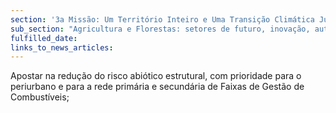 ```yaml
---
section: '3a Missão: Um Território Inteiro e Uma Transição Climática Justa'
sub_section: "Agricultura e Florestas: setores de futuro, inovação, autonomia e investimento"
fulfilled_date:
links_to_news_articles:
---
```


Apostar na redução do risco abiótico estrutural, com prioridade para o periurbano e para a rede primária e secundária de Faixas de Gestão de Combustíveis;